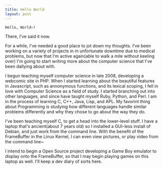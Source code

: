 ```yaml
---
title: Hello World
layout: post
---
```

    Hello, World~!
There, I've said it now.

For a while, I've needed a good place to jot down my thoughts. I've been working on a variety of projects in m unfortunate downtime due to medical problems, but now that I'm active again(able to walk a mile without keeling over) I'm going to start writing more about the computer science that I've been dallying about with.

I begun teaching myself computer science in late 2008, developing a webcomic site in PHP. When I started learning about the beautiful features in Javascript, such as annonymous functions, and its lexical scoping, I fell in love with Computer Science as a field of study. I started branching out into other languages, and since have taught myself Ruby, Python, and Perl. I am in the process of learning C, C++, Java, Lisp, and APL. My favorint thing about Programming is studying how different languages handle similar problems differently and why they chose to go about the way they do.

I've been teaching myself C, to get a head into the lower-level stuff. I have a laptop that's ancient(about 7 years old) so I installed a GUI-less install of Debian, and just work from the command line. With the benefit of the FrameBuffer in the Linux Kernel, I can even view pictures, or play video from the command line~

I intend to begin a Open Source project developing a Game Boy emulator to display onto the FrameBuffer, so that I may begin playing games on this laptop as well. I'll keep a dev diary of sorts here.
